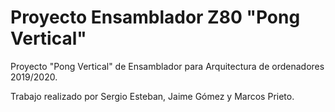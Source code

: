 # Proyecto Ensamblador Z80 "Pong Vertical"
Proyecto "Pong Vertical" de Ensamblador para Arquitectura de ordenadores 2019/2020.

Trabajo realizado por Sergio Esteban, Jaime Gómez y Marcos Prieto.
